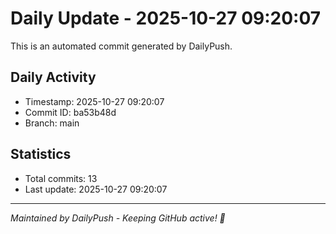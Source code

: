 # Daily Update - 2025-10-27 09:20:07

This is an automated commit generated by DailyPush.

## Daily Activity
- Timestamp: 2025-10-27 09:20:07
- Commit ID: ba53b48d
- Branch: main

## Statistics
- Total commits: 13
- Last update: 2025-10-27 09:20:07

---
*Maintained by DailyPush - Keeping GitHub active! 🚀*
